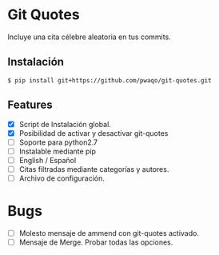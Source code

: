 # Git Quotes

Incluye una cita célebre aleatoria en tus commits.

## Instalación

```console
$ pip install git+https://github.com/pwaqo/git-quotes.git
```

## Features

- [x] Script de Instalación
global.
- [x] Posibilidad de activar
y desactivar git-quotes
- [ ] Soporte para python2.7
- [ ] Instalable mediante pip
- [ ] English / Español
- [ ] Citas filtradas mediante
categorías y autores.
- [ ] Archivo de configuración.

# Bugs

- [ ] Molesto mensaje de ammend
con git-quotes activado.
- [ ] Mensaje de Merge. Probar
todas las opciones.

